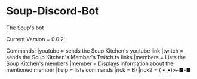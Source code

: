 # Soup-Discord-Bot
The Soup's bot

Current Version = 0.0.2

Commands:
|youtube = sends the Soup Kitchen's youtube link
|twitch = sends the Soup Kitchen's Member's Twitch.tv links
|members = Lists the Soup Kitchen's members
|member <soups name in lowercase letters> = Displays information about the mentioned member
|help = lists commands
|rick = B)
|rick2 = ( •_•)>⌐■-■
